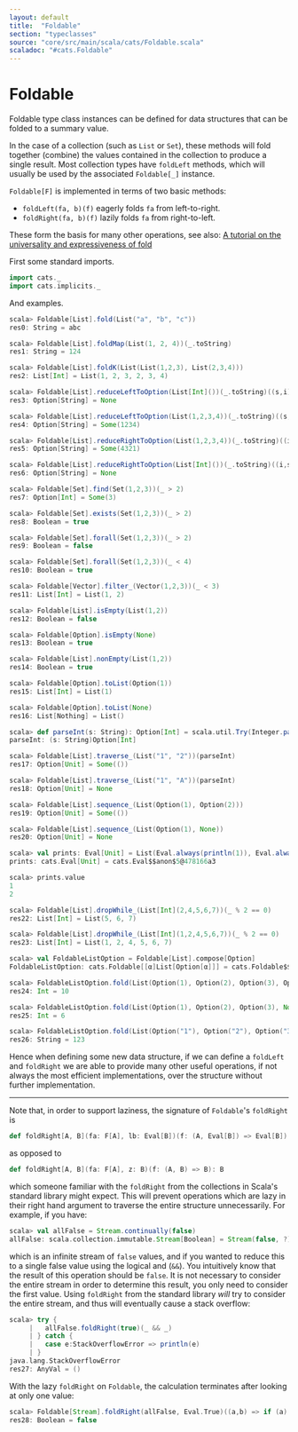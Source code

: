 ```yaml
---
layout: default
title:  "Foldable"
section: "typeclasses"
source: "core/src/main/scala/cats/Foldable.scala"
scaladoc: "#cats.Foldable"
---
```

# Foldable

Foldable type class instances can be defined for data structures that can be 
folded to a summary value.

In the case of a collection (such as `List` or `Set`), these methods will fold 
together (combine) the values contained in the collection to produce a single 
result. Most collection types have `foldLeft` methods, which will usually be 
used by the associated `Foldable[_]` instance.

`Foldable[F]` is implemented in terms of two basic methods:

 - `foldLeft(fa, b)(f)` eagerly folds `fa` from left-to-right.
 - `foldRight(fa, b)(f)` lazily folds `fa` from right-to-left.
 
These form the basis for many other operations, see also: 
[A tutorial on the universality and expressiveness of fold](https://www.cs.nott.ac.uk/~gmh/fold.pdf) 

First some standard imports.

```scala
import cats._
import cats.implicits._
```

And examples.

```scala
scala> Foldable[List].fold(List("a", "b", "c"))
res0: String = abc

scala> Foldable[List].foldMap(List(1, 2, 4))(_.toString)
res1: String = 124

scala> Foldable[List].foldK(List(List(1,2,3), List(2,3,4)))
res2: List[Int] = List(1, 2, 3, 2, 3, 4)

scala> Foldable[List].reduceLeftToOption(List[Int]())(_.toString)((s,i) => s + i)
res3: Option[String] = None

scala> Foldable[List].reduceLeftToOption(List(1,2,3,4))(_.toString)((s,i) => s + i)
res4: Option[String] = Some(1234)

scala> Foldable[List].reduceRightToOption(List(1,2,3,4))(_.toString)((i,s) => Later(s.value + i)).value
res5: Option[String] = Some(4321)

scala> Foldable[List].reduceRightToOption(List[Int]())(_.toString)((i,s) => Later(s.value + i)).value
res6: Option[String] = None

scala> Foldable[Set].find(Set(1,2,3))(_ > 2)
res7: Option[Int] = Some(3)

scala> Foldable[Set].exists(Set(1,2,3))(_ > 2)
res8: Boolean = true

scala> Foldable[Set].forall(Set(1,2,3))(_ > 2)
res9: Boolean = false

scala> Foldable[Set].forall(Set(1,2,3))(_ < 4)
res10: Boolean = true

scala> Foldable[Vector].filter_(Vector(1,2,3))(_ < 3)
res11: List[Int] = List(1, 2)

scala> Foldable[List].isEmpty(List(1,2))
res12: Boolean = false

scala> Foldable[Option].isEmpty(None)
res13: Boolean = true

scala> Foldable[List].nonEmpty(List(1,2))
res14: Boolean = true

scala> Foldable[Option].toList(Option(1))
res15: List[Int] = List(1)

scala> Foldable[Option].toList(None)
res16: List[Nothing] = List()

scala> def parseInt(s: String): Option[Int] = scala.util.Try(Integer.parseInt(s)).toOption
parseInt: (s: String)Option[Int]

scala> Foldable[List].traverse_(List("1", "2"))(parseInt)
res17: Option[Unit] = Some(())

scala> Foldable[List].traverse_(List("1", "A"))(parseInt)
res18: Option[Unit] = None

scala> Foldable[List].sequence_(List(Option(1), Option(2)))
res19: Option[Unit] = Some(())

scala> Foldable[List].sequence_(List(Option(1), None))
res20: Option[Unit] = None

scala> val prints: Eval[Unit] = List(Eval.always(println(1)), Eval.always(println(2))).sequence_
prints: cats.Eval[Unit] = cats.Eval$$anon$5@478166a3

scala> prints.value
1
2

scala> Foldable[List].dropWhile_(List[Int](2,4,5,6,7))(_ % 2 == 0)
res22: List[Int] = List(5, 6, 7)

scala> Foldable[List].dropWhile_(List[Int](1,2,4,5,6,7))(_ % 2 == 0)
res23: List[Int] = List(1, 2, 4, 5, 6, 7)

scala> val FoldableListOption = Foldable[List].compose[Option]
FoldableListOption: cats.Foldable[[α]List[Option[α]]] = cats.Foldable$$anon$1@5906525

scala> FoldableListOption.fold(List(Option(1), Option(2), Option(3), Option(4)))
res24: Int = 10

scala> FoldableListOption.fold(List(Option(1), Option(2), Option(3), None))
res25: Int = 6

scala> FoldableListOption.fold(List(Option("1"), Option("2"), Option("3"), None))
res26: String = 123
```

Hence when defining some new data structure, if we can define a `foldLeft` and
`foldRight` we are able to provide many other useful operations, if not always
 the most efficient implementations, over the structure without further 
 implementation.
 
-------------------------------------------------------------------------------
 
Note that, in order to support laziness, the signature of `Foldable`'s 
`foldRight` is 

```scala
def foldRight[A, B](fa: F[A], lb: Eval[B])(f: (A, Eval[B]) => Eval[B]): Eval[B]
```

as opposed to
 
```scala
def foldRight[A, B](fa: F[A], z: B)(f: (A, B) => B): B
```
 
which someone familiar with the `foldRight` from the collections in
Scala's standard library might expect. This will prevent operations
which are lazy in their right hand argument to traverse the entire
structure unnecessarily. For example, if you have:

```scala
scala> val allFalse = Stream.continually(false)
allFalse: scala.collection.immutable.Stream[Boolean] = Stream(false, ?)
```

which is an infinite stream of `false` values, and if you wanted to
reduce this to a single false value using the logical and (`&&`). You
intuitively know that the result of this operation should be
`false`. It is not necessary to consider the entire stream in order to
determine this result, you only need to consider the first
value. Using `foldRight` from the standard library *will* try to
consider the entire stream, and thus will eventually cause a stack
overflow:

```scala
scala> try {
     |   allFalse.foldRight(true)(_ && _)
     | } catch {
     |   case e:StackOverflowError => println(e)
     | }
java.lang.StackOverflowError
res27: AnyVal = ()
```

With the lazy `foldRight` on `Foldable`, the calculation terminates
after looking at only one value:

```scala
scala> Foldable[Stream].foldRight(allFalse, Eval.True)((a,b) => if (a) b else Eval.now(false)).value
res28: Boolean = false
```
